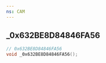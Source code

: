 ```yaml
---
ns: CAM
---
```

## _0x632BE8D84846FA56

```c
// 0x632BE8D84846FA56
void _0x632BE8D84846FA56();
```

